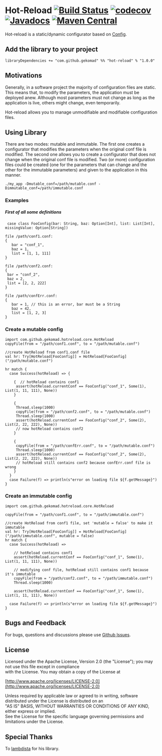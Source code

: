 Hot-Reload [![Build Status](https://travis-ci.com/gekomad/hot-reload.svg?token=1xbwh9MbFSDwkakXU9cP&branch=master)](https://travis-ci.com/gekomad/hot-reload)
[![codecov](https://codecov.io/gh/gekomad/hot-reload/branch/master/graph/badge.svg?token=m8RFhSrayb)](https://codecov.io/gh/gekomad/hot-reload)
[![Javadocs](https://javadoc.io/badge/com.github.gekomad/hot-reload_2.12.svg)](https://javadoc.io/doc/com.github.gekomad/hot-reload_2.12)
[![Maven Central](https://maven-badges.herokuapp.com/maven-central/com.github.gekomad/hot-reload_2.12/badge.svg)](https://maven-badges.herokuapp.com/maven-central/com.github.gekomad/hot-reload_2.12)  
======  

Hot-reload is a static/dynamic configurator based on [Config](https://github.com/lambdista/config).
  
## Add the library to your project  
`libraryDependencies += "com.github.gekomad" %% "hot-reload" % "1.0.0"`
  
## Motivations  
  
Generally, in a software project the majority of configuration files are static. This means that, to modify the parameters, the application must be deployed anew.
Although most parameters must not change as long as the application is live, others might change, even temporarily.

Hot-reload allows you to manage unmodifiable and modifiable configuration files.
  
## Using Library  
  
There are two modes: mutable and immutable.
The first one creates a configurator that modifies the parameters when the original conf file is modified.
The second one allows you to create a configurator that does not change when the original conf file is modified.
Two (or more) configuration files could be created (one for the parameters that can change and the other for the immutable parameters) and given to the application in this manner.

`./my_app -Dmutable_conf=/path/mutable.conf -Dimmutable_conf=/path/immutable.conf`  
  
  
### Examples  
  
##### First of all some definitions  
```  
 case class FooConfig(bar: String, baz: Option[Int], list: List[Int], missingValue: Option[String])  
```  
```  
file /path/conf1.conf:  
{  
   bar = "conf_1",  
   baz = 1,  
   list = [1, 1, 111]  
}  
  ```  
  ```  
file /path/conf2.conf:  
{  
   bar = "conf_2",  
   baz = 2,  
   list = [2, 2, 222]  
}  
```  
```  
file /path/confErr.conf:  
{  
   bar = 1, // this is an error, bar must be a String  
   baz = 42,  
   list = [1, 2, 3]  
}  
```  
  
### Create a mutable config  
  
```  
import com.github.gekomad.hotreload.core.HotReload  
copyFile(from = "/path/conf1.conf", to = "/path/mutable.conf")  

//create HotReload from conf1.conf file  
val hr: Try[HotReload[FooConfig]] = HotReload[FooConfig]("/path/mutable.conf")  

hr match {  
  case Success(hotReload) => {  
  
    {  // hotReload contains conf1  
     assert(hotReload.currentConf == FooConfig("conf_1", Some(1), List(1, 11, 111), None))
    }  
  
    {  
     Thread.sleep(1000)  
     copyFile(from = "/path/conf2.conf", to = "/path/mutable.conf")  
     Thread.sleep(1000)  
     assert(hotReload.currentConf == FooConfig("conf_2", Some(2), List(2, 22, 222), None))  
     // now hotReload contains conf2
    }  
  
    {     
     copyFile(from = "/path/confErr.conf", to = "/path/mutable.conf")  
     Thread.sleep(1000)  
     assert(hotReload.currentConf == FooConfig("conf_2", Some(2), List(2, 22, 222), None))  
     // hotReload still contains conf2 because confErr.conf file is wrong
    }  
  }
  case Failure(f) => println(s"error on loading file ${f.getMessage}")
}  
```  
  
### Create an immutable config  
  
```  
import com.github.gekomad.hotreload.core.HotReload  
    
copyFile(from = "/path/conf1.conf", to = "/path/immutable.conf")  
  
//create HotReload from conf1 file, set 'mutable = false' to make it immutable  
val hr: Try[HotReload[FooConfig]] = HotReload[FooConfig]("/path/immutable.conf", mutable = false)  
hr match {  
  case Success(hotReload) =>  
  
    // hotReload contains conf1  
    assert(hotReload.currentConf == FooConfig("conf_1", Some(1), List(1, 11, 111), None))  
  
    // modifying conf file, hotReload still contains conf1 because it's immutable
    copyFile(from = "/path/conf2.conf", to = "/path/immutable.conf")  
    Thread.sleep(1000)  
  
    assert(hotReload.currentConf == FooConfig("conf_1", Some(1), List(1, 11, 111), None))

  case Failure(f) => println(s"error on loading file ${f.getMessage}")
}  
```  
  
  
## Bugs and Feedback  
For bugs, questions and discussions please use [Github Issues](https://github.com/gekomad/hot-reload/issues).  
  
## License  
  
Licensed under the Apache License, Version 2.0 (the "License"); you may not use this file except in compliance  
with the License. You may obtain a copy of the License at  
  
[http://www.apache.org/licenses/LICENSE-2.0](http://www.apache.org/licenses/LICENSE-2.0)  
  
Unless required by applicable law or agreed to in writing, software distributed under the License is distributed on an  
"AS IS" BASIS, WITHOUT WARRANTIES OR CONDITIONS OF ANY KIND, either express or implied.  
See the License for the specific language governing permissions and limitations under the License.  
  
## Special Thanks ##  
  
To [lambdista](https://github.com/lambdista/config) for his library.
